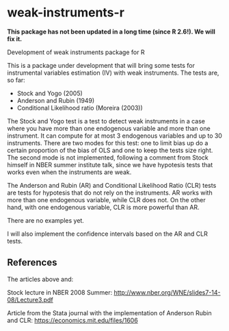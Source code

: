 # weak-instruments-r

**This package has not been updated in a long time (since R 2.6!). We will fix it.**

Development of weak instruments package for R

This is a package under development that will bring some tests for instrumental variables estimation (IV) with weak instruments. The tests are, so far:

* Stock and Yogo (2005)
* Anderson and Rubin (1949)
* Conditional Likelihood ratio (Moreira (2003)) 

The Stock and Yogo test is a test to detect weak instruments in a case where you have more than one endogenous variable and more than one instrument. It can compute for at most 3 endogenous variables and up to 30 instruments. There are two modes for this test: one to limit bias up do a certain proportion of the bias of OLS and one to keep the tests size right. The second mode is not implemented, following a comment from Stock himself in NBER summer institute talk, since we have hypotesis tests that works even when the instruments are weak. 

The Anderson and Rubin (AR) and Conditional Likelihood Ratio (CLR) tests are tests for hypotesis that do not rely on the instruments. AR works with more than one endogenous variable, while CLR does not. On the other hand, with one endogenous variable, CLR is more powerful than AR. 

There are no examples yet.

I will also implement the confidence intervals based on the AR and CLR tests.

## References 

The articles above and:

Stock lecture in NBER 2008 Summer: http://www.nber.org/WNE/slides7-14-08/Lecture3.pdf

Article from the Stata journal with the implementation of Anderson Rubin and CLR: https://economics.mit.edu/files/1606
